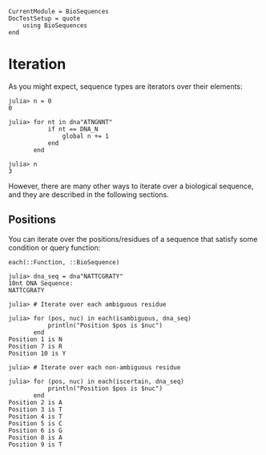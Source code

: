 ```@meta
CurrentModule = BioSequences
DocTestSetup = quote
    using BioSequences
end
```

# Iteration

As you might expect, sequence types are iterators over their elements:

```jldoctest
julia> n = 0
0

julia> for nt in dna"ATNGNNT"
           if nt == DNA_N
               global n += 1
           end
       end

julia> n
3

```

However, there are many other ways to iterate over a biological sequence, and
they are described in the following sections.

## Positions

You can iterate over the positions/residues of a sequence that satisfy some
condition or query function:

```@docs
each(::Function, ::BioSequence)
```

```jldoctest
julia> dna_seq = dna"NATTCGRATY"
10nt DNA Sequence:
NATTCGRATY

julia> # Iterate over each ambiguous residue

julia> for (pos, nuc) in each(isambiguous, dna_seq)
           println("Position $pos is $nuc")
       end
Position 1 is N
Position 7 is R
Position 10 is Y

julia> # Iterate over each non-ambiguous residue

julia> for (pos, nuc) in each(iscertain, dna_seq)
           println("Position $pos is $nuc")
       end
Position 2 is A
Position 3 is T
Position 4 is T
Position 5 is C
Position 6 is G
Position 8 is A
Position 9 is T

```

